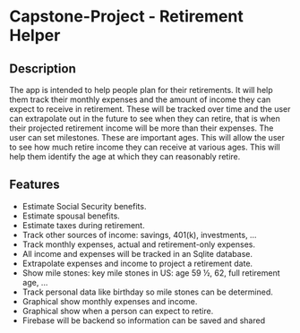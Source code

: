 # Capstone-Project - Retirement Helper
## Description
The app is intended to help people plan for their retirements. It will help them track their monthly expenses and the amount of income they can expect to receive in retirement. These will be tracked over time and the user can extrapolate out in the future to see when they can retire, that is when their projected retirement income will be more than their expenses. The user can set milestones. These are important ages. This will allow the user to see how much retire income they can receive at various ages. This will help them identify the age at which they can reasonably retire.

## Features
*	Estimate Social Security benefits.
*	Estimate spousal benefits.
*	Estimate taxes during retirement.
*	Track other sources of income: savings, 401(k), investments, …
*	Track monthly expenses, actual and retirement-only expenses.
*	All income and expenses will be tracked in an Sqlite database.
*	Extrapolate expenses and income to project a retirement date.
*	Show mile stones: key mile stones in US: age 59 ½, 62, full retirement age, …
*	Track personal data like birthday so mile stones can be determined.
*	Graphical show monthly expenses and income.
*	Graphical show when a person can expect to retire.
*	Firebase will be backend so information can be saved and shared

